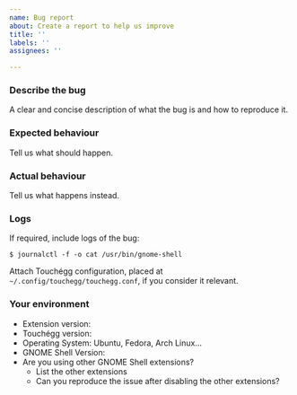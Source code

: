 ```yaml
---
name: Bug report
about: Create a report to help us improve
title: ''
labels: ''
assignees: ''

---
```


### Describe the bug

A clear and concise description of what the bug is and how to reproduce it.

### Expected behaviour

Tell us what should happen.

### Actual behaviour

Tell us what happens instead.

### Logs

If required, include logs of the bug:

```
$ journalctl -f -o cat /usr/bin/gnome-shell

```

Attach Touchégg configuration, placed at `~/.config/touchegg/touchegg.conf`, if you consider it
relevant.

### Your environment

 * Extension version:
 * Touchégg version:
 * Operating System: Ubuntu, Fedora, Arch Linux...
 * GNOME Shell Version:
 * Are you using other GNOME Shell extensions?
    * List the other extensions
    * Can you reproduce the issue after disabling the other extensions?

